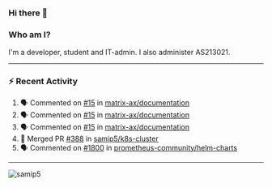 ### Hi there 👋

### Who am I?
I'm a developer, student and IT-admin. I also administer AS213021.

---
### :zap: Recent Activity
<!--START_SECTION:activity-->
1. 🗣 Commented on [#15](https://github.com/matrix-ax/documentation/issues/15) in [matrix-ax/documentation](https://github.com/matrix-ax/documentation)
2. 🗣 Commented on [#15](https://github.com/matrix-ax/documentation/issues/15) in [matrix-ax/documentation](https://github.com/matrix-ax/documentation)
3. 🗣 Commented on [#15](https://github.com/matrix-ax/documentation/issues/15) in [matrix-ax/documentation](https://github.com/matrix-ax/documentation)
4. 🎉 Merged PR [#388](https://github.com/samip5/k8s-cluster/pull/388) in [samip5/k8s-cluster](https://github.com/samip5/k8s-cluster)
5. 🗣 Commented on [#1800](https://github.com/prometheus-community/helm-charts/issues/1800) in [prometheus-community/helm-charts](https://github.com/prometheus-community/helm-charts)
<!--END_SECTION:activity-->
---

<img align="center" src="https://github-readme-stats.vercel.app/api?username=samip5&show_icons=true" alt="samip5" />
